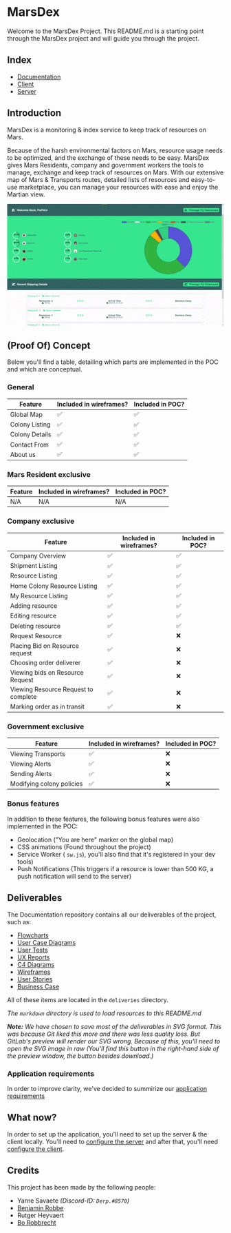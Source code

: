 # MarsDex
Welcome to the MarsDex Project. This README.md is a starting point through the MarsDex project and will guide you through the project.
## Index
- [Documentation](https://github.com/BT-Creator/MarsDex-Documentation)
- [Client](https://github.com/BT-Creator/MarsDex-Client)
- [Server](https://github.com/BT-Creator/MarsDex-Server)
  
## Introduction
MarsDex is a monitoring & index service to keep track of resources on Mars. 

Because of the harsh environmental factors on Mars, resource usage needs to be optimized, and the exchange of these needs to be easy.
MarsDex gives Mars Residents, company and government workers the tools to manage, exchange and keep track of resources on Mars.
With our extensive map of Mars & Transports routes, detailed lists of resources and easy-to-use marketplace, you can manage your resources with ease and enjoy the Martian view.

![MarsDex Overview](markdown/MarsDex%20Overview.gif)
## (Proof Of) Concept
Below you'll find a table, detailing which parts are implemented in the POC and which are conceptual.

### General
|Feature|Included in wireframes?|Included in POC?|
|---|---|---|
|Global Map|✅|✅|
|Colony Listing|✅|✅|
|Colony Details|✅|✅|
|Contact From|✅|✅|
|About us|✅|✅|

### Mars Resident exclusive
|Feature|Included in wireframes?|Included in POC?|
|---|---|---|
|N/A|N/A|N/A|

### Company exclusive
|Feature|Included in wireframes?|Included in POC?|
|---|---|---|
|Company Overview|✅|✅|
|Shipment Listing|✅|✅|
|Resource Listing|✅|✅|
|Home Colony Resource Listing|✅|✅|
|My Resource Listing|✅|✅|
|Adding resource|✅|✅|
|Editing resource|✅|✅|
|Deleting resource|✅|✅|
|Request Resource|✅|❌|
|Placing Bid on Resource request|✅|❌|
|Choosing order deliverer|✅|❌|
|Viewing bids on Resource Request|✅|❌|
|Viewing Resource Request to complete|✅|❌|
|Marking order as in transit|✅|❌|

### Government exclusive
|Feature|Included in wireframes?|Included in POC?|
|---|---|---|
|Viewing Transports|✅|❌|
|Viewing Alerts|✅|❌|
|Sending Alerts|✅|❌|
|Modifying colony policies|✅|❌|

### Bonus features
In addition to these features, the following bonus features were also implemented in the POC:
- Geolocation ("You are here" marker on the global map)
- CSS animations (Found throughout the project)
- Service Worker (  `sw.js`), you'll also find that it's registered in your dev tools)
- Push Notifications (This triggers if a resource is lower than 500 KG, a push notification will send to the server)

## Deliverables
The Documentation repository contains all our deliverables of the project, such as:
- [Flowcharts](https://github.com/BT-Creator/MarsDex-Documentation/tree/master/deliverables/Flowcharts)
- [User Case Diagrams](https://github.com/BT-Creator/MarsDex-Documentation/tree/master/deliverables/UCD)
- [User Tests](https://github.com/BT-Creator/MarsDex-Documentation/blob/master/deliverables/User%20Testing/User%20tests.md)
- [UX Reports](https://github.com/BT-Creator/MarsDex-Documentation/tree/master/deliverables/User%20Testing)
- [C4 Diagrams](https://github.com/BT-Creator/MarsDex-Documentation/tree/master/deliverables/c4)
- [Wireframes](https://xd.adobe.com/view/68533c7b-e53d-4526-bacd-679ff922f22b-3d00/)
- [User Stories](https://github.com/BT-Creator/MarsDex-Documentation/wiki/User-Stories)
- [Business Case](https://drive.google.com/file/d/1zgsmvooYGLrN7WjTB11YLKyTbSqQwJNx/view?usp=sharing)

All of these items are located in the `deliveries` directory.

*The `markdown` directory is used to load resources to this README.md*

***Note:** We have chosen to save most of the deliverables in SVG format. This was because Git liked this more and there was less quality loss. But GitLab's preview will render our SVG wrong. Because of this, you'll need to open the SVG image in raw 
(You'll find this button in the right-hand side of the preview window, the button besides download.)*  

### Application requirements
In order to improve clarity, we've decided to summirize our [application requirements](https://github.com/BT-Creator/MarsDex-Documentation/wiki/Concept-Application-Requirements)
## What now?
In order to set up the application, you'll need to set up the server & the client locally. You'll need to [configure the server](https://github.com/BT-Creator/MarsDex-Server) and after that, you'll need [configure the client](https://github.com/BT-Creator/MarsDex-Client).

## Credits
This project has been made by the following people:
- Yarne Savaete *(Discord-ID: `Derp.#8570`)*
- [Benjamin Robbe](https://www.facebook.com/profile.php?id=100012320041578)
- Rutger Heyvaert
- [Bo Robbrecht](https://www.linkedin.com/in/borobbrecht/)
